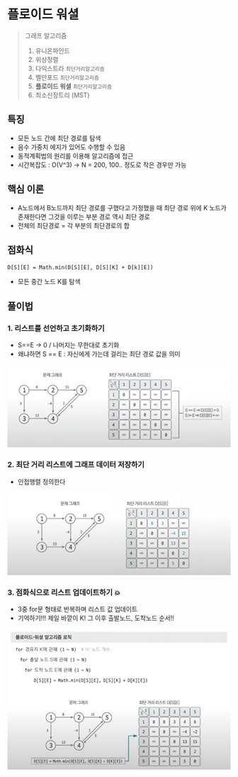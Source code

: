 # 플로이드 워셜

> 그래프 알고리즘
> 1. 유니온파인드
> 2. 위상정렬
> 3. 다익스트라 `최단거리알고리즘`
> 4. 벨만포드 `최단거리알고리즘`
> 5. **플로이드 워셜** `최단거리알고리즘`
> 6. 최소신장트리 (MST)


## 특징
- 모든 노드 간에 최단 경로를 탐색
- 음수 가중치 에지가 있어도 수행할 수 있음
- 동적계획법의 원리를 이용해 알고리즘에 접근
- 시간복잡도 : O(V^3) -> N = 200, 100.. 정도로 작은 경우만 가능

## 핵심 이론
- A노드에서 B노드까지 최단 경로를 구했다고 가정했을 때 최단 경로 위에 K 노드가 존재한다면 그것을 이루는 부분 경로 역시 최단 경로
- 전체의 최단경로 = 각 부분의 최단경로의 합

## 점화식
```text
D[S][E] = Math.min(D[S][E], D[S][K] + D[k][E])
```
- 모든 중간 노드 K를 탐색

## 풀이법
### 1. 리스트를 선언하고 초기화하기
- S==E -> 0 / 나머지는 무한대로 초기화
- 왜냐하면 S == E : 자신에게 가는데 걸리는 최단 경로 값을 의미

![22_floydwarshall_1.png](22_floydwarshall_1.png)

### 2. 최단 거리 리스트에 그래프 데이터 저장하기
- 인접행렬 정의한다

![22_floydwarshall_2.png](22_floydwarshall_2.png)

### 3. 점화식으로 리스트 업데이트하기 💥
- 3중 for문 형태로 반복하며 리스트 값 업데이트
- 기억하기!!! 제일 바깥이 K! 그 이후 출발노드, 도착노드 순서!!

![22_floydwarshall_3.png](22_floydwarshall_3.png)
